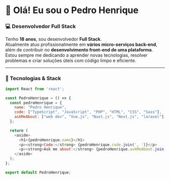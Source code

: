 # 👋 Olá! Eu sou o Pedro Henrique

### 💻 Desenvolvedor Full Stack

Tenho **18 anos**, sou desenvolvedor **Full Stack**.  
Atualmente atuo profissionalmente em **vários micro-serviços back-end**, além de contribuir no **desenvolvimento front-end de uma plataforma**.  
Estou sempre me dedicando a aprender novas tecnologias, resolver problemas e criar soluções úteis com código limpo e eficiente.

---

### 🧠 Tecnologias & Stack

```javascript
import React from 'react';

const PedroHenrique = () => {
  const pedroHenrique = {
    name: "Pedro Henrique",
    code: ["TypeScript", "JavaScript", "PHP", "HTML", "CSS", "Sass"],
    askMeAbout: ["web dev", "Vue.js", "Nuxt.js", "Next.js", "laravel"],
  };

  return (
    <aside>
      <h1>{pedroHenrique.name}</h1>
      <p><strong>Code:</strong> {pedroHenrique.code.join(', ')}</p>
      <p><strong>Ask me about:</strong> {pedroHenrique.askMeAbout.join(', ')}</p>
    </aside>
  );
};

export default PedroHenrique;
